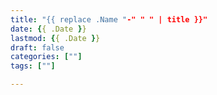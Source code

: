```yaml
---
title: "{{ replace .Name "-" " " | title }}"
date: {{ .Date }}
lastmod: {{ .Date }}
draft: false
categories: [""]
tags: [""]

---
```


